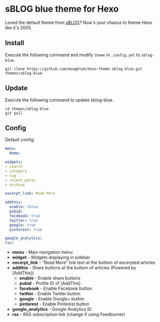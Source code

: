 # sBLOG blue theme for Hexo

Loved the default theme from [sBLOG](https://sourceforge.net/projects/sblog/)? Now's your chance to theme Hexo like it's 2005.

## Install

Execute the following command and modify `theme` in `_config.yml` to `sblog-blue`.

```
git clone https://github.com/moogblob/hexo-theme-sblog-blue.git themes/sblog-blue
```

## Update

Execute the following command to update sblog-blue.

```
cd themes/sblog-blue
git pull
```

## Config

Default config:

``` yaml
menu:
  Home:

widgets:
- search
- category
- tag
- recent_posts
- archive

excerpt_link: Read More

addthis:
  enable: false
  pubid:
  facebook: true
  twitter: true
  google: true
  pinterest: true

google_analytics:
rss:
```

- **menu** - Main navigation menu
- **widget** - Widgets displaying in sidebar
- **excerpt_link** - "Read More" link text at the bottom of excerpted articles
- **addthis** - Share buttons at the buttom of articles (Powered by [AddThis])
  - **enable** - Enable share buttons
  - **pubid** - Profile ID of [AddThis]
  - **facebook** - Enable Facebook button
  - **twitter** - Enable Twitter button
  - **google** - Enable Google+ button
  - **pinterest** - Enable Pinterest button
- **google_analytics** - Google Analytics ID
- **rss** - RSS subscription link (change if using Feedburner)
